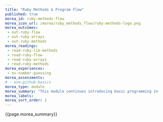 ```yaml
---
title: "Ruby Methods & Program Flow"
published: true
morea_id: ruby-methods-flow
morea_icon_url: /morea/ruby_methods_flow/ruby-methods-logo.png
morea_outcomes:
 - out-ruby-flow
 - out-ruby-arrays
 - out-ruby-methods
morea_readings:
 - read-ruby-lib-methods
 - read-ruby-flow
 - read-ruby-arrays
 - read-ruby-methods
morea_experiences:
 - ex-number-guessing
morea_assessments:
# - asm-github-basics
morea_type: module
morea_summary: "This module continues introducing basic programming in Ruby with conditional statements, iteration, arrays, and custom methods."
morea_labels:
morea_sort_order: 2
---
```


{{page.morea_summary}}
